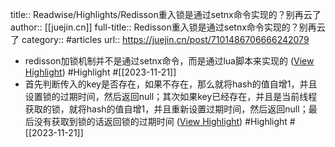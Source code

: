 title:: Readwise/Highlights/Redisson重入锁是通过setnx命令实现的？别再云了
author:: [[juejin.cn]]
full-title:: Redisson重入锁是通过setnx命令实现的？别再云了
category:: #articles
url:: https://juejin.cn/post/7101486706666242079

- redisson加锁机制并不是通过setnx命令，而是通过lua脚本来实现的 ([View Highlight](https://read.readwise.io/read/01hfqx2fsv9vbs5mwebt32yr3g)) #Highlight #[[2023-11-21]]
- 首先判断传入的key是否存在，如果不存在，那么就将hash的值自增1，并且设置锁的过期时间，然后返回null；其次如果key已经存在，并且是当前线程获取的锁，就将hash的值自增1，并且重新设置过期时间，然后返回null；最后没有获取到锁的话返回锁的过期时间 ([View Highlight](https://read.readwise.io/read/01hfqx392xb9d206kdg2ehn10s)) #Highlight #[[2023-11-21]]